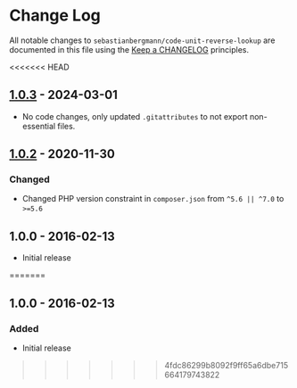 # Change Log

All notable changes to `sebastianbergmann/code-unit-reverse-lookup` are documented in this file using the [Keep a CHANGELOG](http://keepachangelog.com/) principles.

<<<<<<< HEAD
## [1.0.3] - 2024-03-01

* No code changes, only updated `.gitattributes` to not export non-essential files.

## [1.0.2] - 2020-11-30

### Changed

* Changed PHP version constraint in `composer.json` from `^5.6 || ^7.0` to `>=5.6`

## 1.0.0 - 2016-02-13

* Initial release

[1.0.3]: https://github.com/sebastianbergmann/code-unit-reverse-lookup/compare/1.0.2...1.0.3
[1.0.2]: https://github.com/sebastianbergmann/code-unit-reverse-lookup/compare/1.0.1...1.0.2
=======
## 1.0.0 - 2016-02-13

### Added

* Initial release

>>>>>>> 4fdc86299b8092f9ff65a6dbe715664179743822
